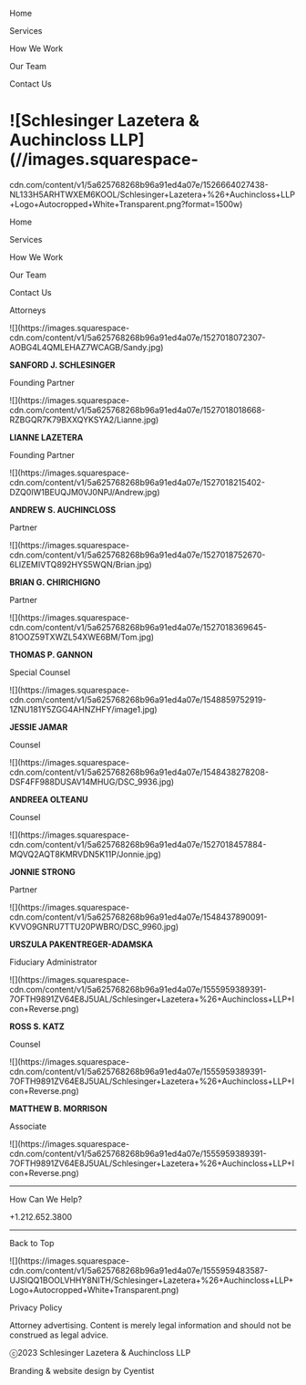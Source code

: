 Home

Services

How We Work

Our Team

Contact Us

# ![Schlesinger Lazetera & Auchincloss LLP](//images.squarespace-
cdn.com/content/v1/5a625768268b96a91ed4a07e/1526664027438-NL133H5ARHTWXEM6KOOL/Schlesinger+Lazetera+%26+Auchincloss+LLP+Logo+Autocropped+White+Transparent.png?format=1500w)

Home

Services

How We Work

Our Team

Contact Us

Attorneys

![](https://images.squarespace-
cdn.com/content/v1/5a625768268b96a91ed4a07e/1527018072307-AOBG4L4QMLEHAZ7WCAGB/Sandy.jpg)

**SANFORD J. SCHLESINGER**

Founding Partner

![](https://images.squarespace-
cdn.com/content/v1/5a625768268b96a91ed4a07e/1527018018668-RZBGQR7K79BXXQYKSYA2/Lianne.jpg)

**LIANNE LAZETERA**

Founding Partner

![](https://images.squarespace-
cdn.com/content/v1/5a625768268b96a91ed4a07e/1527018215402-DZQ0IW1BEUQJM0VJ0NPJ/Andrew.jpg)

**ANDREW S. AUCHINCLOSS**

Partner

![](https://images.squarespace-
cdn.com/content/v1/5a625768268b96a91ed4a07e/1527018752670-6LIZEMIVTQ892HYS5WQN/Brian.jpg)

**BRIAN G. CHIRICHIGNO**

Partner

![](https://images.squarespace-
cdn.com/content/v1/5a625768268b96a91ed4a07e/1527018369645-81OOZ59TXWZL54XWE6BM/Tom.jpg)

**THOMAS P. GANNON**

Special Counsel

![](https://images.squarespace-
cdn.com/content/v1/5a625768268b96a91ed4a07e/1548859752919-1ZNU181Y5ZGG4AHNZHFY/image1.jpg)

**JESSIE JAMAR**

Counsel

![](https://images.squarespace-
cdn.com/content/v1/5a625768268b96a91ed4a07e/1548438278208-DSF4FF988DUSAV14MHUG/DSC_9936.jpg)

**ANDREEA OLTEANU**

Counsel

![](https://images.squarespace-
cdn.com/content/v1/5a625768268b96a91ed4a07e/1527018457884-MQVQ2AQT8KMRVDN5K11P/Jonnie.jpg)

**JONNIE STRONG**

Partner

![](https://images.squarespace-
cdn.com/content/v1/5a625768268b96a91ed4a07e/1548437890091-KVVO9GNRU7TTU20PWBRO/DSC_9960.jpg)

**URSZULA PAKENTREGER-ADAMSKA**

Fiduciary Administrator

![](https://images.squarespace-
cdn.com/content/v1/5a625768268b96a91ed4a07e/1555959389391-7OFTH9891ZV64E8J5UAL/Schlesinger+Lazetera+%26+Auchincloss+LLP+Icon+Reverse.png)

**ROSS S. KATZ**

Counsel

![](https://images.squarespace-
cdn.com/content/v1/5a625768268b96a91ed4a07e/1555959389391-7OFTH9891ZV64E8J5UAL/Schlesinger+Lazetera+%26+Auchincloss+LLP+Icon+Reverse.png)

**MATTHEW B. MORRISON**

Associate

![](https://images.squarespace-
cdn.com/content/v1/5a625768268b96a91ed4a07e/1555959389391-7OFTH9891ZV64E8J5UAL/Schlesinger+Lazetera+%26+Auchincloss+LLP+Icon+Reverse.png)

* * *

How Can We Help?

+1.212.652.3800



* * *



Back to Top



![](https://images.squarespace-
cdn.com/content/v1/5a625768268b96a91ed4a07e/1555959483587-UJSIQQ1BOOLVHHY8NITH/Schlesinger+Lazetera+%26+Auchincloss+LLP+Logo+Autocropped+White+Transparent.png)





Privacy Policy

Attorney advertising. Content is merely legal information and should not be
construed as legal advice.

ⓒ2023 Schlesinger Lazetera & Auchincloss LLP

Branding & website design by Cyentist

